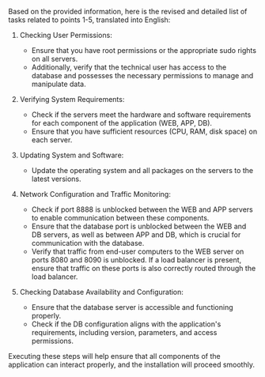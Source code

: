 Based on the provided information, here is the revised and detailed list of tasks related to points 1-5, translated into English:

1. Checking User Permissions:
   - Ensure that you have root permissions or the appropriate sudo rights on all servers.
   - Additionally, verify that the technical user has access to the database and possesses the necessary permissions to manage and manipulate data.

2. Verifying System Requirements:
   - Check if the servers meet the hardware and software requirements for each component of the application (WEB, APP, DB).
   - Ensure that you have sufficient resources (CPU, RAM, disk space) on each server.

3. Updating System and Software:
   - Update the operating system and all packages on the servers to the latest versions.

4. Network Configuration and Traffic Monitoring:
   - Check if port 8888 is unblocked between the WEB and APP servers to enable communication between these components.
   - Ensure that the database port is unblocked between the WEB and DB servers, as well as between APP and DB, which is crucial for communication with the database.
   - Verify that traffic from end-user computers to the WEB server on ports 8080 and 8090 is unblocked. If a load balancer is present, ensure that traffic on these ports is also correctly routed through the load balancer.

5. Checking Database Availability and Configuration:
   - Ensure that the database server is accessible and functioning properly.
   - Check if the DB configuration aligns with the application's requirements, including version, parameters, and access permissions.

Executing these steps will help ensure that all components of the application can interact properly, and the installation will proceed smoothly.
